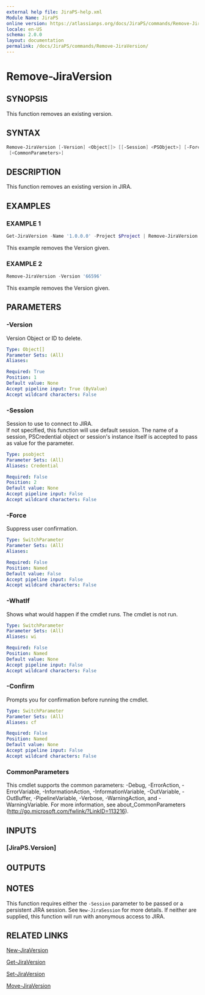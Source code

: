 ```yaml
---
external help file: JiraPS-help.xml
Module Name: JiraPS
online version: https://atlassianps.org/docs/JiraPS/commands/Remove-JiraVersion/
locale: en-US
schema: 2.0.0
layout: documentation
permalink: /docs/JiraPS/commands/Remove-JiraVersion/
---
```

# Remove-JiraVersion

## SYNOPSIS

This function removes an existing version.

## SYNTAX

```powershell
Remove-JiraVersion [-Version] <Object[]> [[-Session] <PSObject>] [-Force] [-WhatIf] [-Confirm]
 [<CommonParameters>]
```

## DESCRIPTION

This function removes an existing version in JIRA.

## EXAMPLES

### EXAMPLE 1

```powershell
Get-JiraVersion -Name '1.0.0.0' -Project $Project | Remove-JiraVersion
```

This example removes the Version given.

### EXAMPLE 2

```powershell
Remove-JiraVersion -Version '66596'
```

This example removes the Version given.

## PARAMETERS

### -Version

Version Object or ID to delete.

```yaml
Type: Object[]
Parameter Sets: (All)
Aliases:

Required: True
Position: 1
Default value: None
Accept pipeline input: True (ByValue)
Accept wildcard characters: False
```

### -Session

Session to use to connect to JIRA.  
If not specified, this function will use default session.
The name of a session, PSCredential object or session's instance itself is accepted to pass as value for the parameter.

```yaml
Type: psobject
Parameter Sets: (All)
Aliases: Credential

Required: False
Position: 2
Default value: None
Accept pipeline input: False
Accept wildcard characters: False
```

### -Force

Suppress user confirmation.

```yaml
Type: SwitchParameter
Parameter Sets: (All)
Aliases:

Required: False
Position: Named
Default value: False
Accept pipeline input: False
Accept wildcard characters: False
```

### -WhatIf

Shows what would happen if the cmdlet runs.
The cmdlet is not run.

```yaml
Type: SwitchParameter
Parameter Sets: (All)
Aliases: wi

Required: False
Position: Named
Default value: None
Accept pipeline input: False
Accept wildcard characters: False
```

### -Confirm

Prompts you for confirmation before running the cmdlet.

```yaml
Type: SwitchParameter
Parameter Sets: (All)
Aliases: cf

Required: False
Position: Named
Default value: None
Accept pipeline input: False
Accept wildcard characters: False
```

### CommonParameters

This cmdlet supports the common parameters: -Debug, -ErrorAction, -ErrorVariable, -InformationAction, -InformationVariable, -OutVariable, -OutBuffer, -PipelineVariable, -Verbose, -WarningAction, and -WarningVariable.
For more information, see about_CommonParameters (http://go.microsoft.com/fwlink/?LinkID=113216).

## INPUTS

### [JiraPS.Version]

## OUTPUTS

## NOTES

This function requires either the `-Session` parameter to be passed or a persistent JIRA session.
See `New-JiraSession` for more details.
If neither are supplied, this function will run with anonymous access to JIRA.

## RELATED LINKS

[New-JiraVersion]()

[Get-JiraVersion]()

[Set-JiraVersion]()

[Move-JiraVersion](../Move-JiraVersion/)


